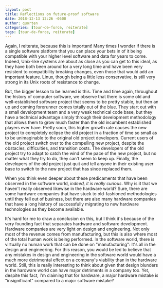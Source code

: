 ```yaml
---
layout: post
title: Reflections on future-proof software
date: 2018-12-13 12:26 -0600
author: quorten
categories: [tour-de-force, reiterate]
tags: [tour-de-force, reiterate]
---
```


Again, I reiterate, because this is important!  Many times I wonder if
there is a single software platform that you can place your bets in of
it being compatible with your higher level software and data for years
to come.  Indeed, Unix-like systems are about as close as you can get
to this ideal, as they have both been around for a very long time and
have been very resistent to compatibility breaking changes, even those
that would add an important feature.  Linux, though being a little
less conservative, is still very strong in its Unix roots of
resistance to change.

But, the bigger lesson to be learned is this.  Time and time again,
throughout the history of computer software, we observe that there is
some old and well-established software project that seems to be pretty
stable, but then an up and coming forerunner comes totally out of the
blue.  They start out with a small development team and a very weak
technical code base, but they have a technical advantage simply
through their development methodology that allows them to grow much
faster than the old incumbent established players ever have.  Pretty
soon, this higher growth rate causes the new project to completely
eclipse the old project in a fraction of time so small as to be
unimaginable to the original old project developers.  Current users of
the old project switch over to the compelling new project, despite the
obstacles, difficulties, and transition costs.  The developers of the
old project try to adapt to catch the wind of the pace of the new
project, but no matter what they try to do, they can't seem to keep
up.  Finally, the developers of the old project just quit and tell
anyone in their existing user base to switch to the new project that
has since replaced them.

<!-- more -->

When you think even deeper about these predicaments that have been
observed in the software world, _indeed, it is really curious_.  Why
is it that we haven't really observed likewise in the hardware world?
Sure, there are some hardware companies that have stuck to
old-fashioned methodologies until they fell out of business, but there
are also many hardware companies that have a long history of
successfully migrating to new hardware technologies as they become
available.

It's hard for me to draw a conclusion on this, but I think it's
because of the very founding fact that separates hardware and software
development.  Hardware companies are very light on design and
engineering.  Not only most of the revenue comes from manufacturing,
but this is also where most of the total human work is being
performed.  In the software world, there is virtually no human work
that can be done on "manufacturing": It's all in the design and
engineering.  For this reason, you would be led to believe that any
mistakes in design and engineering in the software world would have a
much more detrimental effect on a company's viability than in the
hardware world.  Still, this is really interesting to think about
given that design blunders in the hardware world can have major
detriments in a company too.  Yet, despite this fact, I'm claiming
that for hardware, a major hardware mistake is "insignificant"
compared to a major software mistake?

